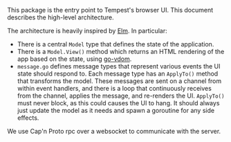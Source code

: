 This package is the entry point to Tempest's browser UI. This document
describes the high-level architecture.

The architecture is heavily inspired by [Elm][1]. In particular:

- There is a central `Model` type that defines the state of the
  application.
- There is a `Model.View()` method which returns an HTML rendering
  of the app based on the state, using [go-vdom][2].
- `message.go` defines message types that represent various events
  the UI state should respond to. Each message type has an `ApplyTo()`
  method that transforms the model. These messages are sent on a
  channel from within event handlers, and there is a loop that
  continuously receives from the channel, applies the message, and
  re-renders the UI. `ApplyTo()` must never block, as this could
  causes the UI to hang. It should always just update the model
  as it needs and spawn a goroutine for any side effects.

We use Cap'n Proto rpc over a websocket to communicate with the server.

[1]: https://elm-lang.org/
[2]: https://github.com/zenhack/go-vdom
